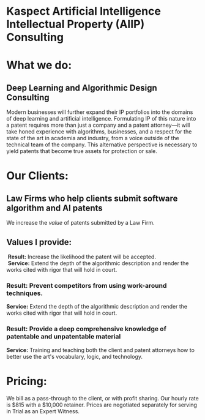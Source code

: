 # Kaspect Artificial Intelligence Intellectual Property (AIIP) Consulting

# What we do:
## Deep Learning and Algorithmic Design Consulting

Modern businesses will further expand their IP portfolios into the domains of deep learning and artificial intelligence. Formulating IP of this nature into a patent requires more than just a company and a patent attorney—it will take honed experience with algorithms, businesses, and a respect for the state of the art in academia and industry, from a voice outside of the technical team of the company. This alternative perspective is necessary to yield patents that become true assets for protection or sale.

# Our Clients:
## Law Firms who help clients submit software algorithm and AI patents

We increase the *value* of patents submitted by a Law Firm.

## Values I provide:  
  __Result:__ Increase the likelihood the patent will be accepted.  
  __Service:__ Extend the depth of the algorithmic description and render the works cited with rigor that will hold in court. 

  ### __Result:__ Prevent competitors from using work-around techniques.  
  __Service:__ Extend the depth of the algorithmic description and render the works cited with rigor that will hold in court.  
  
  ### __Result:__ Provide a deep comprehensive knowledge of patentable and unpatentable material  
  __Service:__ Training and teaching both the client and patent attorneys how to better use the art's vocabulary, logic, and technology.  

 
# Pricing:
We bill as a pass-through to the client, or with profit sharing. Our hourly rate is $815 with a $10,000 retainer. Prices are negotiated separately for serving in Trial as an Expert Witness.
